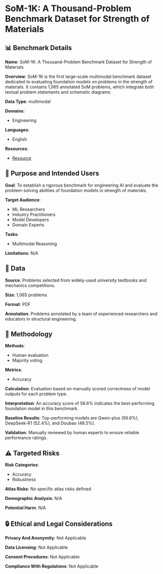 # SoM-1K: A Thousand-Problem Benchmark Dataset for Strength of Materials

## 📊 Benchmark Details

**Name**: SoM-1K: A Thousand-Problem Benchmark Dataset for Strength of Materials

**Overview**: SoM-1K is the first large-scale multimodal benchmark dataset dedicated to evaluating foundation models on problems in the strength of materials. It contains 1,065 annotated SoM problems, which integrate both textual problem statements and schematic diagrams.

**Data Type**: multimodal

**Domains**:
- Engineering

**Languages**:
- English

**Resources**:
- [Resource](https://som-1k.github.io/)

## 🎯 Purpose and Intended Users

**Goal**: To establish a rigorous benchmark for engineering AI and evaluate the problem-solving abilities of foundation models in strength of materials.

**Target Audience**:
- ML Researchers
- Industry Practitioners
- Model Developers
- Domain Experts

**Tasks**:
- Multimodal Reasoning

**Limitations**: N/A

## 💾 Data

**Source**: Problems selected from widely-used university textbooks and mechanics competitions.

**Size**: 1,065 problems

**Format**: PDF

**Annotation**: Problems annotated by a team of experienced researchers and educators in structural engineering.

## 🔬 Methodology

**Methods**:
- Human evaluation
- Majority voting

**Metrics**:
- Accuracy

**Calculation**: Evaluation based on manually scored correctness of model outputs for each problem type.

**Interpretation**: An accuracy score of 56.6% indicates the best-performing foundation model in this benchmark.

**Baseline Results**: Top-performing models are Qwen-plus (56.6%), DeepSeek-R1 (52.4%), and Doubao (48.5%).

**Validation**: Manually reviewed by human experts to ensure reliable performance ratings.

## ⚠️ Targeted Risks

**Risk Categories**:
- Accuracy
- Robustness

**Atlas Risks**:
No specific atlas risks defined

**Demographic Analysis**: N/A

**Potential Harm**: N/A

## 🔒 Ethical and Legal Considerations

**Privacy And Anonymity**: Not Applicable

**Data Licensing**: Not Applicable

**Consent Procedures**: Not Applicable

**Compliance With Regulations**: Not Applicable
